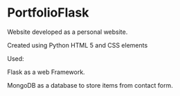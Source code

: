 # PortfolioFlask

Website developed as a personal website.

Created using Python HTML 5 and CSS elements



Used:

Flask as a web Framework.

MongoDB as a database to store items from contact form.
